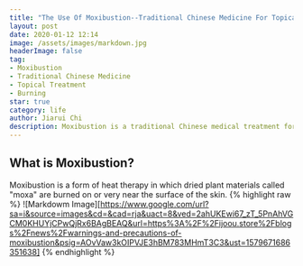 ```yaml
---
title: "The Use Of Moxibustion--Traditional Chinese Medicine For Topical Treatment"
layout: post
date: 2020-01-12 12:14
image: /assets/images/markdown.jpg
headerImage: false
tag:
- Moxibustion
- Traditional Chinese Medicine
- Topical Treatment
- Burning
star: true
category: life
author: Jiarui Chi
description: Moxibustion is a traditional Chinese medical treatment for a large variety of health problems.
---
```

## What is Moxibustion?
Moxibustion is a form of heat therapy in which dried plant materials 
called "moxa" are burned on or very near the surface of the skin.
{% highlight raw %} ![Markdowm Image][https://www.google.com/url?sa=i&source=images&cd=&cad=rja&uact=8&ved=2ahUKEwi67_zT_5PnAhVGCM0KHUYjCPwQjRx6BAgBEAQ&url=https%3A%2F%2Fijoou.store%2Fblogs%2Fnews%2Fwarnings-and-precautions-of-moxibustion&psig=AOvVaw3kOIPVJE3hBM783MHmT3C3&ust=1579671686351638] {% endhighlight %}
